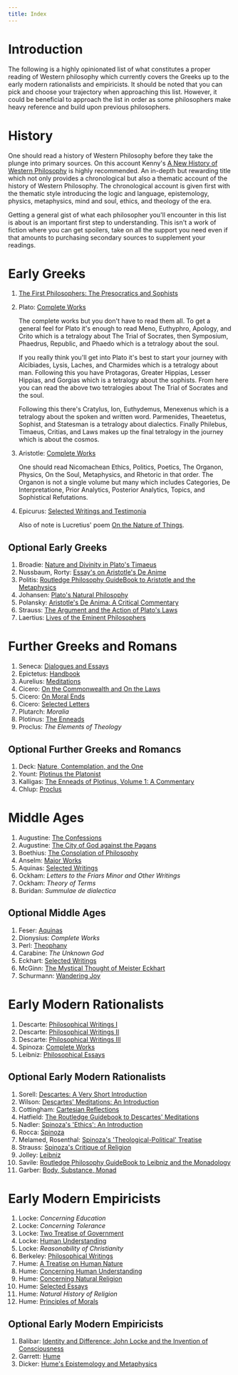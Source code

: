 ```yaml
---
title: Index
---
```


# Introduction
The following is a highly opinionated list of what constitutes a proper reading
of Western philosophy which currently covers the Greeks up to the early modern
rationalists and empiricists. It should be noted that you can pick and choose
your trajectory when approaching this list. However, it could be beneficial to
approach the list in order as some philosophers make heavy reference and build
upon previous philosophers.

# History
One should read a history of Western Philosophy before they take the plunge
into primary sources. On this account Kenny's [A New History of Western
Philosophy](https://www.amazon.com.au/New-History-Western-Philosophy-ebook/dp/B00ARGXJM8)
is highly recommended. An in-depth but rewarding title which not only provides
a chronological but also a thematic account of the history of Western
Philosophy. The chronological account is given first with the thematic style
introducing the logic and language, epistemology, physics, metaphysics, mind
and soul, ethics, and theology of the era.

Getting a general gist of what each philosopher you'll encounter in this list
is about is an important first step to understanding. This isn't a work of
fiction where you can get spoilers, take on all the support you need even if
that amounts to purchasing secondary sources to supplement your readings.

# Early Greeks
1. [The First Philosophers: The Presocratics and Sophists](https://www.amazon.com/First-Philosophers-Presocratics-Sophists-Classics-ebook/dp/B0064A4VUA)
2. Plato: [Complete Works](https://www.amazon.com/Plato-Complete-Works-ebook/dp/B00OZ4NMHU)

   The complete works but you don't have to read them all. To get a general
   feel for Plato it's enough to read Meno, Euthyphro, Apology, and Crito which
   is a tetralogy about The Trial of Socrates, then Symposium, Phaedrus,
   Republic, and Phaedo which is a tetralogy about the soul.

   If you really think you'll get into Plato it's best to start your journey
   with Alcibiades, Lysis, Laches, and Charmides which is a tetralogy about
   man. Following this you have Protagoras, Greater Hippias, Lesser Hippias,
   and Gorgias which is a tetralogy about the sophists. From here you can read
   the above two tetralogies about The Trial of Socrates and the soul.

   Following this there's Cratylus, Ion, Euthydemus, Menexenus which is a
   tetralogy about the spoken and written word. Parmenides, Theaetetus,
   Sophist, and Statesman is a tetralogy about dialectics. Finally Philebus,
   Timaeus, Critias, and Laws makes up the final tetralogy in the journey which
   is about the cosmos.

3. Aristotle: [Complete Works](https://www.amazon.com/Complete-Works-Aristotle-Translation-One-ebook/dp/B00JW04P64)

   One should read Nicomachean Ethics, Politics, Poetics, The Organon, Physics,
   On the Soul, Metaphysics, and Rhetoric in that order. The Organon is not a
   single volume but many which includes Categories, De Interpretatione, Prior
   Analytics, Posterior Analytics, Topics, and Sophistical Refutations.

4. Epicurus: [Selected Writings and Testimonia](https://www.amazon.com/Epicurus-Reader-Selected-Writings-Testimonia-ebook/dp/B00OZ4NNH4)

   Also of note is Lucretius' poem [On the Nature of Things](https://www.amazon.com/Nature-Things-Lucretius-ebook/dp/B008KNO816).

## Optional Early Greeks
1. Broadie: [Nature and Divinity in Plato's Timaeus](https://www.amazon.com/Nature-Divinity-Platos-Timaeus-Broadie-ebook/dp/B006H3TVOK)
2. Nussbaum, Rorty: [Essay's on Aristotle's De Anime](https://www.amazon.com/Essays-Aristotles-Anima-Clarendon-Aristotle-ebook/dp/B004IYJIU2)
3. Politis: [Routledge Philosophy GuideBook to Aristotle and the Metaphysics](https://www.amazon.com/Routledge-Philosophy-GuideBook-Metaphysics-GuideBooks-ebook/dp/B000OT7W1M)
4. Johansen: [Plato's Natural Philosophy](https://www.amazon.com/Platos-Natural-Philosophy-Study-Timaeus-Critias-ebook/dp/B00ARF2HA4)
5. Polansky: [Aristotle's De Anima: A Critical Commentary](https://www.amazon.com/Aristotles-Anima-Commentary-Ronald-Polansky-ebook/dp/B007IA8P3Y)
6. Strauss: [The Argument and the Action of Plato's Laws](https://www.amazon.com/Argument-Action-Platos-Laws-ebook/dp/B00R4FQFAI)
7. Laertius: [Lives of the Eminent Philosophers](https://www.amazon.com/Lives-Eminent-Philosophers-Diogenes-Laertius-ebook/dp/B07BH3B3ZW)

# Further Greeks and Romans
1. Seneca: [Dialogues and Essays](https://www.amazon.com/Dialogues-Essays-Oxford-Worlds-Classics-ebook/dp/B005JJ9RN8)
2. Epictetus: [Handbook](https://www.amazon.com/Handbook-Encheiridion-Hackett-Classics-ebook/dp/B004EYT56I)
3. Aurelius: [Meditations](https://www.amazon.com/Meditations-Thrift-Editions-Marcus-Aurelius-ebook/dp/B008TVLRU4)
4. Cicero: [On the Commonwealth and On the Laws](https://www.amazon.com/Cicero-Commonwealth-Cambridge-History-Political-ebook/dp/B07316NQ7B)
5. Cicero: [On Moral Ends](https://www.amazon.com/Cicero-Moral-Cambridge-History-Philosophy-ebook/dp/B00DO1HFKK)
6. Cicero: [Selected Letters](https://www.amazon.com/Selected-Letters-Oxford-Worlds-Classics-ebook/dp/B006NTL17I)
7. Plutarch: *Moralia*
8. Plotinus: [The Enneads](https://www.amazon.com/Plotinus-Enneads-LP-Classic-Reprint-ebook/dp/B00EVU80KW)
9. Proclus: *The Elements of Theology*

## Optional Further Greeks and Romancs
1. Deck: [Nature, Contemplation, and the One](https://www.amazon.com/Nature-Contemplation-One-Philosophy-Plotinus-ebook/dp/B01N6QXLV3)
2. Yount: [Plotinus the Platonist](https://www.amazon.com/Plotinus-Platonist-Comparative-Metaphysics-Bloomsbury-ebook/dp/B00O8MOLAG)
3. Kalligas: [The Enneads of Plotinus, Volume 1: A Commentary](https://www.amazon.com/Enneads-Plotinus-Commentary-Paul-Kalligas-ebook/dp/B00KZY6B0Y)
4. Chlup: [Proclus](https://www.amazon.com/Proclus-Radek-Chlup-ebook/dp/B0085X0OA0)

# Middle Ages
1. Augustine: [The Confessions](https://www.amazon.com/Confessions-Oxford-Worlds-Classics-ebook/dp/B00AAW5EDG)
2. Augustine: [The City of God against the Pagans](https://www.amazon.com/Augustine-against-Cambridge-History-Political-ebook/dp/B00GA22IHA)
3. Boethius: [The Consolation of Philosophy](https://www.amazon.com/Consolation-Philosophy-Oxford-Worlds-Classics-ebook/dp/B00A7LN946)
4. Anselm: [Major Works](https://www.amazon.com/Anselm-Canterbury-Oxford-Worlds-Classics-ebook/dp/B006L2XMBK)
5. Aquinas: [Selected Writings](https://www.amazon.com/Selected-Writings-Penguin-Classics-Aquinas-ebook/dp/B002RI9JR8)
6. Ockham: *Letters to the Friars Minor and Other Writings*
7. Ockham: *Theory of Terms*
8. Buridan: *Summulae de dialectica*

## Optional Middle Ages
1. Feser: [Aquinas](https://www.amazon.com/Aquinas-Beginners-Guide-Guides-ebook/dp/B00O0G3BEW)
2. Dionysius: *Complete Works*
3. Perl: [Theophany](https://www.amazon.com/Theophany-Neoplatonic-Philosophy-Dionysius-Areopagite-ebook/dp/B003HC8GHW)
4. Carabine: *The Unknown God*
5. Eckhart: [Selected Writings](https://www.amazon.com/Selected-Writings-Penguin-Classics-Meister-ebook/dp/B002RI9FL8)
6. McGinn: [The Mystical Thought of Meister Eckhart](https://www.amazon.com/Mystical-Thought-Meister-Eckhart-Nothing-ebook/dp/B07BLNXWKQ)
7. Schurmann: [Wandering Joy](https://www.amazon.com/Wandering-Joy-Reiner-Schurmann-ebook/dp/B008062DYM)

# Early Modern Rationalists
1. Descarte: [Philosophical Writings I](https://www.amazon.com/Philosophical-Writings-Descartes-1-ebook/dp/B00D2WQ5FW)
2. Descarte: [Philosophical Writings II](https://www.amazon.com/Philosophical-Writings-Descartes-2-ebook/dp/B00D2WQ6HE)
3. Descarte: [Philosophical Writings III](https://www.amazon.com/Philosophical-Writings-Descartes-Correspondence-ebook/dp/B00FF6Q3FU)
4. Spinoza: [Complete Works](https://www.amazon.com/Spinoza-Complete-Works-Baruch-ebook/dp/B00R5DEJWA)
5. Leibniz: [Philosophical Essays](https://www.amazon.com/Leibniz-Philosophical-Essays-Hackett-Classics-ebook/dp/B00D5VKFR4)

## Optional Early Modern Rationalists
1. Sorell: [Descartes: A Very Short Introduction](https://www.amazon.com/Descartes-Very-Short-Introduction-Introductions-ebook/dp/B005LNKJ8O)
2. Wilson: [Descartes' Meditations: An Introduction](https://www.amazon.com/Descartess-Meditations-Introduction-Introductions-Philosophical-ebook/dp/B003Y8XLTW)
3. Cottingham: [Cartesian Reflections](https://www.amazon.com/Cartesian-Reflections-Essays-Descartess-Philosophy-ebook/dp/B001NXCXTO)
4. Hatfield: [The Routledge Guidebook to Descartes' Meditations](https://www.amazon.com/Routledge-Guidebook-Descartes-Meditations-Guides-ebook/dp/B00LPK9FSC)
5. Nadler: [Spinoza's 'Ethics': An Introduction](https://www.amazon.com/Spinozas-Ethics-Introduction-Introductions-Philosophical-ebook/dp/B000SHMFJO)
6. Rocca: [Spinoza](https://www.amazon.com/Spinoza-Routledge-Philosophers-Michael-Della-ebook/dp/B000SMD1E2)
7. Melamed, Rosenthal: [Spinoza's 'Theological-Political' Treatise](https://www.amazon.com/Spinozas-Theological-Political-Treatise-Cambridge-Critical-ebook/dp/B004P1JF7Y)
8. Strauss: [Spinoza's Critique of Religion](https://www.amazon.com/Spinozas-Critique-Religion-Leo-Strauss-ebook/dp/B01EYG40LK)
9. Jolley: [Leibniz](https://www.amazon.com/Leibniz-Routledge-Philosophers-Nicholas-Jolley-ebook/dp/B000OT7UPU)
10. Savile: [Routledge Philosophy GuideBook to Leibniz and the Monadology](https://www.amazon.com/Routledge-Philosophy-GuideBook-Monadology-GuideBooks-ebook/dp/B000FA617G)
11. Garber: [Body, Substance, Monad](https://www.amazon.com/Leibniz-Substance-Monad-Daniel-Garber-ebook/dp/B005LQCT48)

# Early Modern Empiricists
1. Locke: *Concerning Education*
2. Locke: *Concerning Tolerance*
3. Locke: [Two Treatise of Government](https://www.amazon.com/Locke-Treatises-Government-Cambridge-Political-ebook/dp/B00E3UR9Z2)
4. Locke: [Human Understanding](https://www.amazon.com/Essay-Concerning-Understanding-Penguin-Classics-ebook/dp/B002RI9HAM)
5. Locke: *Reasonability of Christianity*
6. Berkeley: [Philosophical Writings](https://www.amazon.com/Berkeley-Philosophical-Writings-Cambridge-Philosophy-ebook/dp/B007NW4TI2)
7. Hume: [A Treatise on Human Nature](https://www.amazon.com/Treatise-Human-Nature-Penguin-Classics-ebook/dp/B002RI9PLS)
8. Hume: [Concerning Human Understanding](https://www.amazon.com/Enquiry-Concerning-Human-Understanding-Gentleman/dp/0872202291)
9. Hume: [Concerning Natural Religion](https://www.amazon.com/Dialogues-Concerning-Natural-Religion-Classics-ebook/dp/B006UKH7UK)
10. Hume: [Selected Essays](https://www.amazon.com/Selected-Essays-Oxford-Worlds-Classics-ebook/dp/B006I3YOJQ)
11. Hume: *Natural History of Religion*
12. Hume: [Principles of Morals](https://www.amazon.com/Enquiry-Concerning-Principles-Hackett-Classics-ebook/dp/B00OZ4NIYC)

## Optional Early Modern Empiricists
1. Balibar: [Identity and Difference: John Locke and the Invention of Consciousness](https://www.amazon.com/Identity-Difference-Locke-Invention-Consciousness-ebook/dp/B00G2DODRK)
2. Garrett: [Hume](https://www.amazon.com/Hume-Routledge-Philosophers-Don-Garrett-ebook/dp/B00PK5JPSS)
3. Dicker: [Hume's Epistemology and Metaphysics](https://www.amazon.com/Humes-Epistemology-Metaphysics-Georges-Dicker-ebook/dp/B000FA5XUW)
